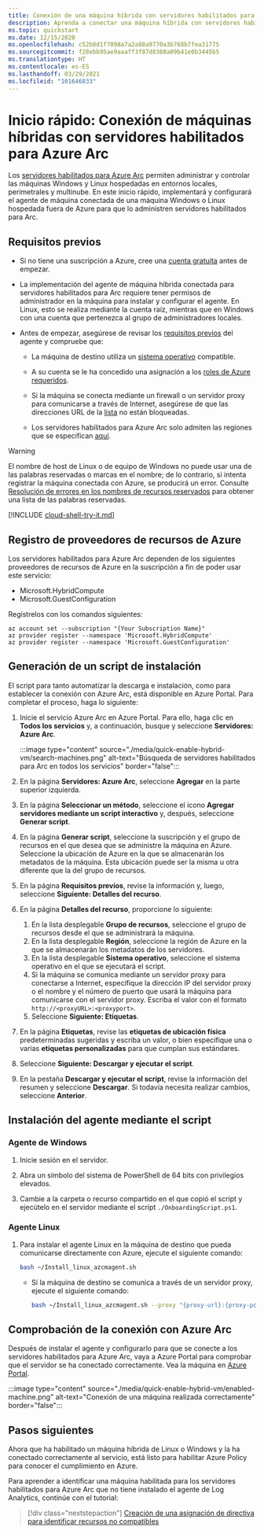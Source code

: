 ```yaml
---
title: Conexión de una máquina híbrida con servidores habilitados para Azure Arc
description: Aprenda a conectar una máquina híbrida con servidores habilitados para Azure Arc y a registrarla en ellos.
ms.topic: quickstart
ms.date: 12/15/2020
ms.openlocfilehash: c52b8d1f7098a7a2a88a9770a3b768b7fea31775
ms.sourcegitcommit: f28ebb95ae9aaaff3f87d8388a09b41e0b3445b5
ms.translationtype: HT
ms.contentlocale: es-ES
ms.lasthandoff: 03/29/2021
ms.locfileid: "101646833"
---
```

# <a name="quickstart-connect-hybrid-machines-with-azure-arc-enabled-servers"></a>Inicio rápido: Conexión de máquinas híbridas con servidores habilitados para Azure Arc

Los [servidores habilitados para Azure Arc](../overview.md) permiten administrar y controlar las máquinas Windows y Linux hospedadas en entornos locales, perimetrales y multinube. En este inicio rápido, implementará y configurará el agente de máquina conectada de una máquina Windows o Linux hospedada fuera de Azure para que lo administren servidores habilitados para Arc.

## <a name="prerequisites"></a>Requisitos previos

* Si no tiene una suscripción a Azure, cree una [cuenta gratuita](https://azure.microsoft.com/free/?WT.mc_id=A261C142F) antes de empezar.

* La implementación del agente de máquina híbrida conectada para servidores habilitados para Arc requiere tener permisos de administrador en la máquina para instalar y configurar el agente. En Linux, esto se realiza mediante la cuenta raíz, mientras que en Windows con una cuenta que pertenezca al grupo de administradores locales.

* Antes de empezar, asegúrese de revisar los [requisitos previos](../agent-overview.md#prerequisites) del agente y compruebe que:

    * La máquina de destino utiliza un [sistema operativo](../agent-overview.md#supported-operating-systems) compatible.

    * A su cuenta se le ha concedido una asignación a los [roles de Azure requeridos](../agent-overview.md#required-permissions).

    * Si la máquina se conecta mediante un firewall o un servidor proxy para comunicarse a través de Internet, asegúrese de que las direcciones URL de la [lista](../agent-overview.md#networking-configuration) no están bloqueadas.

    * Los servidores habilitados para Azure Arc solo admiten las regiones que se especifican [aquí](../overview.md#supported-regions).

> [!WARNING]
> El nombre de host de Linux o de equipo de Windows no puede usar una de las palabras reservadas o marcas en el nombre; de lo contrario, si intenta registrar la máquina conectada con Azure, se producirá un error. Consulte [Resolución de errores en los nombres de recursos reservados](../../../azure-resource-manager/templates/error-reserved-resource-name.md) para obtener una lista de las palabras reservadas.

[!INCLUDE [cloud-shell-try-it.md](../../../../includes/cloud-shell-try-it.md)]

## <a name="register-azure-resource-providers"></a>Registro de proveedores de recursos de Azure

Los servidores habilitados para Azure Arc dependen de los siguientes proveedores de recursos de Azure en la suscripción a fin de poder usar este servicio:

* Microsoft.HybridCompute
* Microsoft.GuestConfiguration

Regístrelos con los comandos siguientes:

```azurecli-interactive
az account set --subscription "{Your Subscription Name}"
az provider register --namespace 'Microsoft.HybridCompute'
az provider register --namespace 'Microsoft.GuestConfiguration'
```

## <a name="generate-installation-script"></a>Generación de un script de instalación

El script para tanto automatizar la descarga e instalación, como para establecer la conexión con Azure Arc, está disponible en Azure Portal. Para completar el proceso, haga lo siguiente:

1. Inicie el servicio Azure Arc en Azure Portal. Para ello, haga clic en **Todos los servicios** y, a continuación, busque y seleccione **Servidores: Azure Arc**.

    :::image type="content" source="./media/quick-enable-hybrid-vm/search-machines.png" alt-text="Búsqueda de servidores habilitados para Arc en todos los servicios" border="false":::

1. En la página **Servidores: Azure Arc**, seleccione **Agregar** en la parte superior izquierda.

1. En la página **Seleccionar un método**, seleccione el icono **Agregar servidores mediante un script interactivo** y, después, seleccione **Generar script**.

1. En la página **Generar script**, seleccione la suscripción y el grupo de recursos en el que desea que se administre la máquina en Azure. Seleccione la ubicación de Azure en la que se almacenarán los metadatos de la máquina. Esta ubicación puede ser la misma u otra diferente que la del grupo de recursos.

1. En la página **Requisitos previos**, revise la información y, luego, seleccione **Siguiente: Detalles del recurso**.

1. En la página **Detalles del recurso**, proporcione lo siguiente:

    1. En la lista desplegable **Grupo de recursos**, seleccione el grupo de recursos desde el que se administrará la máquina.
    1. En la lista desplegable **Región**, seleccione la región de Azure en la que se almacenarán los metadatos de los servidores.
    1. En la lista desplegable **Sistema operativo**, seleccione el sistema operativo en el que se ejecutará el script.
    1. Si la máquina se comunica mediante un servidor proxy para conectarse a Internet, especifique la dirección IP del servidor proxy o el nombre y el número de puerto que usará la máquina para comunicarse con el servidor proxy. Escriba el valor con el formato `http://<proxyURL>:<proxyport>`.
    1. Seleccione **Siguiente: Etiquetas**.

1. En la página **Etiquetas**, revise las **etiquetas de ubicación física** predeterminadas sugeridas y escriba un valor, o bien especifique una o varias **etiquetas personalizadas** para que cumplan sus estándares.

1. Seleccione **Siguiente: Descargar y ejecutar el script**.

1. En la pestaña **Descargar y ejecutar el script**, revise la información del resumen y seleccione **Descargar**. Si todavía necesita realizar cambios, seleccione **Anterior**.

## <a name="install-the-agent-using-the-script"></a>Instalación del agente mediante el script

### <a name="windows-agent"></a>Agente de Windows

1. Inicie sesión en el servidor.

1. Abra un símbolo del sistema de PowerShell de 64 bits con privilegios elevados.

1. Cambie a la carpeta o recurso compartido en el que copió el script y ejecútelo en el servidor mediante el script `./OnboardingScript.ps1`.

### <a name="linux-agent"></a>Agente Linux

1. Para instalar el agente Linux en la máquina de destino que pueda comunicarse directamente con Azure, ejecute el siguiente comando:

    ```bash
    bash ~/Install_linux_azcmagent.sh
    ```

    * Si la máquina de destino se comunica a través de un servidor proxy, ejecute el siguiente comando:

        ```bash
        bash ~/Install_linux_azcmagent.sh --proxy "{proxy-url}:{proxy-port}"
        ```

## <a name="verify-the-connection-with-azure-arc"></a>Comprobación de la conexión con Azure Arc

Después de instalar el agente y configurarlo para que se conecte a los servidores habilitados para Azure Arc, vaya a Azure Portal para comprobar que el servidor se ha conectado correctamente. Vea la máquina en [Azure Portal](https://aka.ms/hybridmachineportal).

:::image type="content" source="./media/quick-enable-hybrid-vm/enabled-machine.png" alt-text="Conexión de una máquina realizada correctamente" border="false":::

## <a name="next-steps"></a>Pasos siguientes

Ahora que ha habilitado un máquina híbrida de Linux o Windows y la ha conectado correctamente al servicio, está listo para habilitar Azure Policy para conocer el cumplimiento en Azure.

Para aprender a identificar una máquina habilitada para los servidores habilitados para Azure Arc que no tiene instalado el agente de Log Analytics, continúe con el tutorial:

> [!div class="nextstepaction"]
> [Creación de una asignación de directiva para identificar recursos no compatibles](tutorial-assign-policy-portal.md)
